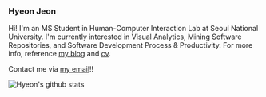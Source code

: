 ### Hyeon Jeon

Hi! I'm an MS Student in Human-Computer Interaction Lab at Seoul National University. I'm currently interested in Visual Analytics, Mining Software Repositories, and Software Development Process & Productivity. For more info, reference [my blog](https://hyeonjeon.com/) and [cv](https://hyeonjeon.com/cv/cv.pdf).

Contact me via [my email](hj@hcil.snu.ac.kr)!!

![Hyeon's github stats](https://github-readme-stats.vercel.app/api?username=jeonhyun97&count_private=true)
